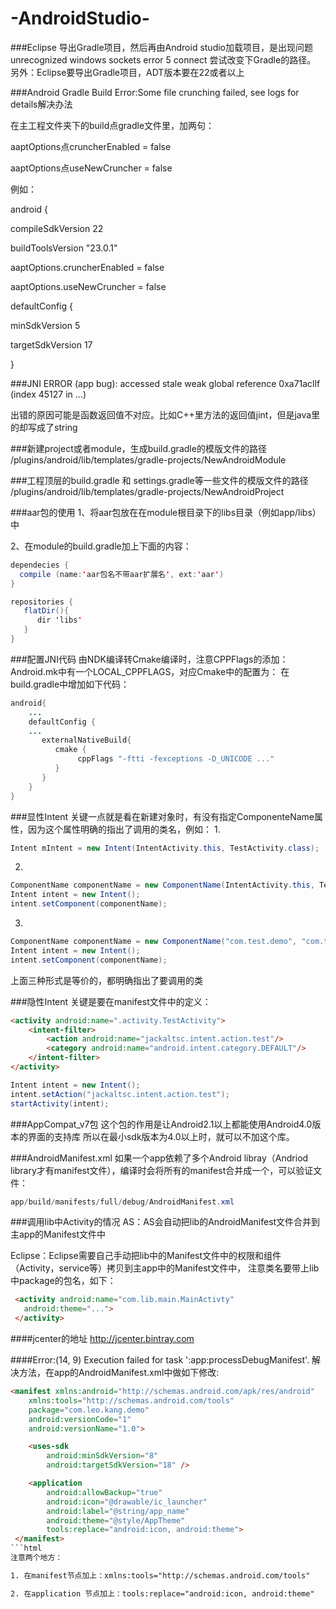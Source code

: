 # -AndroidStudio-

###Eclipse 导出Gradle项目，然后再由Android studio加载项目，是出现问题
 unrecognized windows sockets error 5 connect
 尝试改变下Gradle的路径。
 另外：Eclipse要导出Gradle项目，ADT版本要在22或者以上

###Android Gradle Build Error:Some file crunching failed, see logs for details解决办法

在主工程文件夹下的build点gradle文件里，加两句：

aaptOptions点cruncherEnabled = false

aaptOptions点useNewCruncher = false

例如：

android {

compileSdkVersion 22

buildToolsVersion "23.0.1"

aaptOptions.cruncherEnabled = false

aaptOptions.useNewCruncher = false

defaultConfig {

minSdkVersion 5

targetSdkVersion 17

}

###JNI ERROR (app bug): accessed stale weak global reference 0xa71acllf (index 45127 in ...)

出错的原因可能是函数返回值不对应。比如C++里方法的返回值jint，但是java里的却写成了string


###新建project或者module，生成build.gradle的模版文件的路径
<Android studio>/plugins/android/lib/templates/gradle-projects/NewAndroidModule

###工程顶层的build.gradle 和 settings.gradle等一些文件的模版文件的路径
<Android studio>/plugins/android/lib/templates/gradle-projects/NewAndroidProject


###aar包的使用
1、将aar包放在在module根目录下的libs目录（例如app/libs）中

2、在module的build.gradle加上下面的内容：
```java
dependecies {
  compile (name:'aar包名不带aar扩展名', ext:'aar')
}

repositories {
   flatDir(){
      dir 'libs'
   }
}
```

###配置JNI代码
由NDK编译转Cmake编译时，注意CPPFlags的添加：
Android.mk中有一个LOCAL_CPPFLAGS，对应Cmake中的配置为：
在build.gradle中增加如下代码：
```java
android{
    ...
    defaultConfig {
    ...
       externalNativeBuild{
          cmake {
               cppFlags "-ftti -fexceptions -D_UNICODE ..."
          }
       }
    }
}
```

###显性Intent
关键一点就是看在新建对象时，有没有指定ComponenteName属性，因为这个属性明确的指出了调用的类名，例如：
1.
```java
Intent mIntent = new Intent(IntentActivity.this, TestActivity.class);
```
2.
```java
ComponentName componentName = new ComponentName(IntentActivity.this, TestActivity.class);
Intent intent = new Intent();
intent.setComponent(componentName);
```
3.
```java
ComponentName componentName = new ComponentName("com.test.demo", "com.test.demo.MainActivity");
Intent intent = new Intent();
intent.setComponent(componentName);
```
上面三种形式是等价的，都明确指出了要调用的类

###隐性Intent
关键是要在manifest文件中的定义：
```html
<activity android:name=".activity.TestActivity">
    <intent-filter>
        <action android:name="jackaltsc.intent.action.test"/>
        <category android:name="android.intent.category.DEFAULT"/>
    </intent-filter>
</activity>
```

```java
Intent intent = new Intent();
intent.setAction("jackaltsc.intent.action.test");
startActivity(intent);
```

###AppCompat_v7包
这个包的作用是让Android2.1以上都能使用Android4.0版本的界面的支持库
所以在最小sdk版本为4.0以上时，就可以不加这个库。

###AndroidManifest.xml 
如果一个app依赖了多个Android libray（Andriod library才有manifest文件），编译时会将所有的manifest合并成一个，可以验证文件：
```java
app/build/manifests/full/debug/AndroidManifest.xml
```
###调用lib中Activity的情况
AS：AS会自动把lib的AndroidManifest文件合并到主app的Manifest文件中

Eclipse：Eclipse需要自己手动把lib中的Manifest文件中的权限和组件（Activity，service等）拷贝到主app中的Manifest文件中，
 注意类名要带上lib中package的包名，如下：
```html
 <activity android:name="com.lib.main.MainActivty"
   android:theme="...">
 </activity>
```
####jcenter的地址
http://jcenter.bintray.com


####Error:(14, 9) Execution failed for task ':app:processDebugManifest'. 
解决方法，在app的AndroidManifest.xml中做如下修改:
```html
<manifest xmlns:android="http://schemas.android.com/apk/res/android"
    xmlns:tools="http://schemas.android.com/tools"
    package="com.leo.kang.demo"
    android:versionCode="1"
    android:versionName="1.0">

    <uses-sdk
        android:minSdkVersion="8"
        android:targetSdkVersion="18" />

    <application
        android:allowBackup="true"
        android:icon="@drawable/ic_launcher"
        android:label="@string/app_name"
        android:theme="@style/AppTheme"
        tools:replace="android:icon, android:theme">
 </manifest>
```html
注意两个地方：

1. 在manifest节点加上：xmlns:tools="http://schemas.android.com/tools"

2. 在application 节点加上：tools:replace="android:icon, android:theme"
